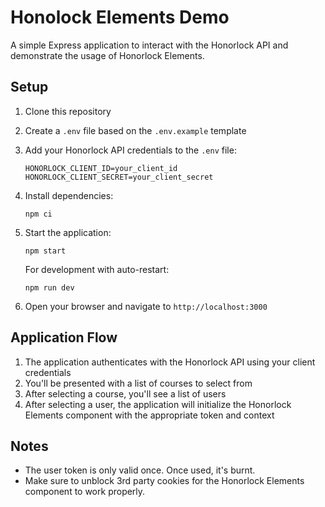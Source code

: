 # Honolock Elements Demo

A simple Express application to interact with the Honorlock API and demonstrate the usage of Honorlock Elements.

## Setup

1. Clone this repository
2. Create a `.env` file based on the `.env.example` template
3. Add your Honorlock API credentials to the `.env` file:
   ```
   HONORLOCK_CLIENT_ID=your_client_id
   HONORLOCK_CLIENT_SECRET=your_client_secret
   ```
4. Install dependencies:
   ```
   npm ci
   ```
5. Start the application:
   ```
   npm start
   ```
   
   For development with auto-restart:
   ```
   npm run dev
   ```

6. Open your browser and navigate to `http://localhost:3000`

## Application Flow

1. The application authenticates with the Honorlock API using your client credentials
2. You'll be presented with a list of courses to select from
3. After selecting a course, you'll see a list of users
4. After selecting a user, the application will initialize the Honorlock Elements component with the appropriate token and context

## Notes

- The user token is only valid once. Once used, it's burnt.
- Make sure to unblock 3rd party cookies for the Honorlock Elements component to work properly.

